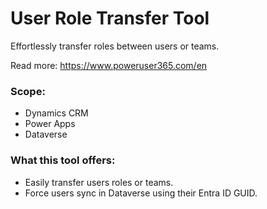 # User Role Transfer Tool
Effortlessly transfer roles between users or teams.

Read more: https://www.poweruser365.com/en

### Scope:
- Dynamics CRM
- Power Apps
- Dataverse

### What this tool offers:
- Easily transfer users roles or teams.
- Force users sync in Dataverse using their Entra ID GUID.
